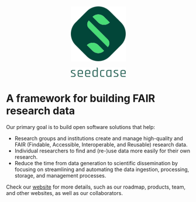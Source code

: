 <p align="center">
  <img src="https://raw.githubusercontent.com/seedcase-project/seedcase-theme/main/_extensions/seedcase-theme/logos/seedcase-logo.svg" alt="Seedcase Project logo." width="150"/>
</p>

<p align="center">
  <img src="https://raw.githubusercontent.com/seedcase-project/seedcase-theme/main/_extensions/seedcase-theme/logos/seedcase-font.svg" alt="Seedcase text as an image." width="150"/>
</p>

# A framework for building FAIR research data

Our primary goal is to build open software solutions that help:

-   Research groups and institutions create and manage high-quality and
    FAIR (Findable, Accessible, Interoperable, and Reusable) research
    data.
-   Individual researchers to find and (re-)use data more easily for
    their own research.
-   Reduce the time from data generation to scientific dissemination by
    focusing on streamlining and automating the data ingestion,
    processing, storage, and management processes.

Check our [website](https://seedcase-project.org/) for more details, such as
our roadmap, products, team, and other websites, as well as our collaborators.
